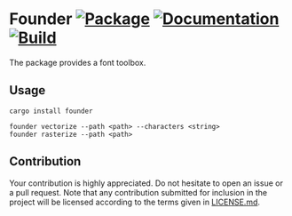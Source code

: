 # Founder [![Package][package-img]][package-url] [![Documentation][documentation-img]][documentation-url] [![Build][build-img]][build-url]

The package provides a font toolbox.

## Usage

```
cargo install founder

founder vectorize --path <path> --characters <string>
founder rasterize --path <path>
```

## Contribution

Your contribution is highly appreciated. Do not hesitate to open an issue or a
pull request. Note that any contribution submitted for inclusion in the project
will be licensed according to the terms given in [LICENSE.md](LICENSE.md).

[build-img]: https://github.com/bodoni/workbench/workflows/build/badge.svg
[build-url]: https://github.com/bodoni/workbench/actions/workflows/build.yml
[documentation-img]: https://docs.rs/founder/badge.svg
[documentation-url]: https://docs.rs/founder
[package-img]: https://img.shields.io/crates/v/founder.svg
[package-url]: https://crates.io/crates/founder
